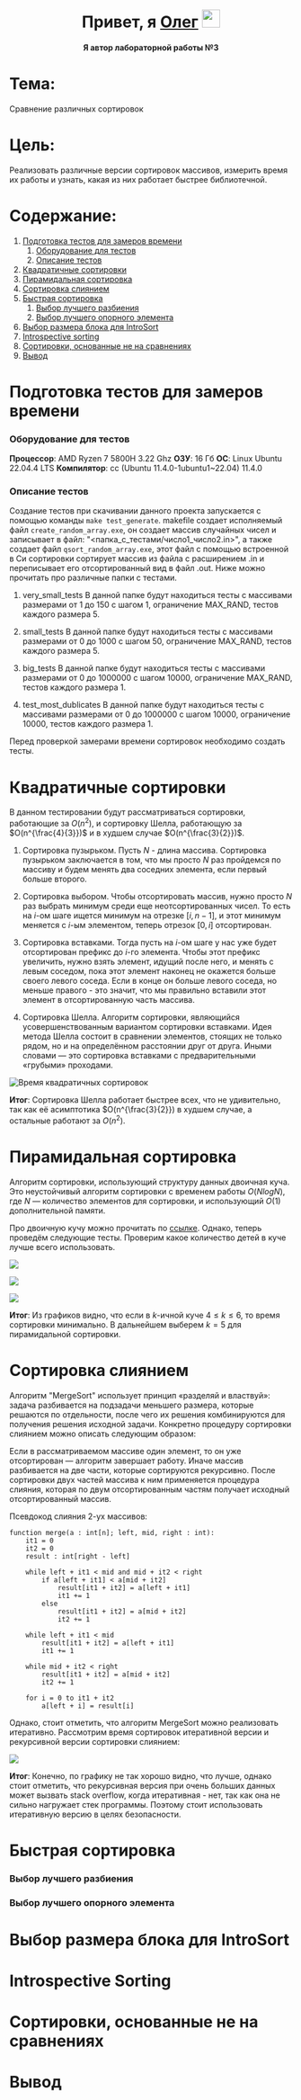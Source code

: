<h1 align="center">Привет, я <a href="https://t.me/Chin_chinless" target="_blank">Олег</a>
<img src="https://github.com/blackcater/blackcater/raw/main/images/Hi.gif" height="32"/></h1>
<h4 align="center">Я автор лабораторной работы №3</h4>

# Тема: 
Сравнение различных сортировок

# Цель:
Реализовать различные версии сортировок массивов, измерить время их работы и узнать, какая из них работает быстрее библиотечной.

# Содержание:

1.  [Подготовка тестов для замеров времени](#подготовка-тестов-для-замеров-времени)
    1. [Оборудование для тестов](#оборудование-для-тестов)
    2. [Описание тестов](#описание-тестов)
2.  [Квадратичные сортировки](#квадратичные-сортировки)
3.  [Пирамидальная сортировка](#пирамидальная-сортировка)
4.  [Сортировка слиянием](#сортировка-слиянием)
5.  [Быстрая сортировка](#быстрая-сортировка)
    1.  [Выбор лучшего разбиения](#выбор-лучшего-разбиения)
    2.  [Выбор лучшего опорного элемента](#выбор-лучшего-опорного-элемента)
6.  [Выбор размера блока для IntroSort](#выбор-размера-блока-для-introsort)
7.  [Introspective sorting](#introspective-sorting)
8.  [Сортировки, основанные не на сравнениях](#сортировки-основанные-не-на-сравнениях)
9.  [Вывод](#вывод)

# Подготовка тестов для замеров времени

### Оборудование для тестов

**Процессор**: AMD Ryzen 7 5800H 3.22 Ghz
**ОЗУ**: 16 Гб
**ОС**: Linux Ubuntu 22.04.4 LTS
**Компилятор**: cc (Ubuntu 11.4.0-1ubuntu1~22.04) 11.4.0

### Описание тестов

Создание тестов при скачивании данного проекта запускается с помощью команды `make test_generate`. makefile создает исполняемый файл `create_random_array.exe`, он создает массив случайных чисел и записывает в файл: "<папка_с_тестами/число1_число2.in>", а также создает файл `qsort_random_array.exe`, этот файл с помощью встроенной в Си сортировки сортирует массив из файла с расширением .in и переписывает его отсортированный вид в файл .out. Ниже можно прочитать про различные папки с тестами.

1. very_small_tests
В данной папке будут находиться тесты с массивами размерами от 1 до 150 с шагом 1, ограничение MAX_RAND, тестов каждого размера 5.

2. small_tests
В данной папке будут находиться тесты с массивами размерами от 0 до 1000 с шагом 50, ограничение MAX_RAND, тестов каждого размера 5.

3. big_tests
В данной папке будут находиться тесты с массивами размерами от 0 до 1000000 с шагом 10000, ограничение MAX_RAND, тестов каждого размера 1.

4. test_most_dublicates
В данной папке будут находиться тесты с массивами размерами от 0 до 1000000 с шагом 10000, ограничение 10000, тестов каждого размера 1.

Перед проверкой замерами времени сортировок необходимо создать тесты.

# Квадратичные сортировки

В данном тестировании будут рассматриваться сортировки, работающие за $O(n^2)$, и сортировку Шелла, работающую за $O(n^{\frac{4}{3}})$ и в худшем случае $O(n^{\frac{3}{2}})$.

1. Сортировка пузырьком. Пусть $N$ - длина массива. Сортировка пузырьком заключается в том, что мы просто $N$ раз пройдемся по массиву и будем менять два соседних элемента, если первый больше второго. 

2. Сортировка выбором. Чтобы отсортировать массив, нужно просто $N$ раз выбрать минимум среди еще неотсортированных чисел. То есть на $i$-ом шаге ищется минимум на отрезке $[i, n-1]$, и этот минимум меняется с $i$-ым элементом, теперь отрезок $[0, i]$ отсортирован.

3. Сортировка вставками. Тогда пусть на $i$-ом шаге у нас уже будет отсортирован префикс до $i$-го элемента. Чтобы этот префикс увеличить, нужно взять элемент, идущий после него, и менять с левым соседом, пока этот элемент наконец не окажется больше своего левого соседа. Если в конце он больше левого соседа, но меньше правого - это значит, что мы правильно вставили этот элемент в отсортированную часть массива.

4. Сортировка Шелла. Алгоритм сортировки, являющийся усовершенствованным вариантом сортировки вставками. Идея метода Шелла состоит в сравнении элементов, стоящих не только рядом, но и на определённом расстоянии друг от друга. Иными словами — это сортировка вставками с предварительными «грубыми» проходами. 

![Время квадратичных сортировок](Images/punct1.png)

**Итог**: Сортировка Шелла работает быстрее всех, что не удивительно, так как её асимптотика $O(n^{\frac{3}{2}}) в худшем случае, а остальные работают за $O(n^2)$.

# Пирамидальная сортировка

 Алгоритм сортировки, использующий структуру данных двоичная куча. Это неустойчивый алгоритм сортировки с временем работы $O(NlogN)$, где $N$ — количество элементов для сортировки, и использующий $O(1)$ дополнительной памяти.

 Про двоичную кучу можно прочитать по [ссылке](https://neerc.ifmo.ru/wiki/index.php?title=%D0%94%D0%B2%D0%BE%D0%B8%D1%87%D0%BD%D0%B0%D1%8F_%D0%BA%D1%83%D1%87%D0%B0). Однако, теперь проведём следующие тесты. Проверим какое количество детей в куче лучше всего использовать.

 ![](Images/punct2_1.png)

 ![](Images/punct2_2.png)

 ![](Images/punct2_3.png)

 **Итог**: Из графиков видно, что если в $k$-ичной куче $4 \leq k \leq 6$, то время сортировки минимально. В дальнейшем выберем $k=5$ для пирамидальной сортировки.

# Сортировка слиянием

Алгоритм "MergeSort" использует принцип «разделяй и властвуй»: задача разбивается на подзадачи меньшего размера, которые решаются по отдельности, после чего их решения комбинируются для получения решения исходной задачи. Конкретно процедуру сортировки слиянием можно описать следующим образом:

Если в рассматриваемом массиве один элемент, то он уже отсортирован — алгоритм завершает работу.
Иначе массив разбивается на две части, которые сортируются рекурсивно.
После сортировки двух частей массива к ним применяется процедура слияния, которая по двум отсортированным частям получает исходный отсортированный массив.

Псевдокод слияния 2-ух массивов:
```
function merge(a : int[n]; left, mid, right : int):
    it1 = 0
    it2 = 0
    result : int[right - left]
  
    while left + it1 < mid and mid + it2 < right
        if a[left + it1] < a[mid + it2]
            result[it1 + it2] = a[left + it1]
            it1 += 1
        else
            result[it1 + it2] = a[mid + it2]
            it2 += 1
  
    while left + it1 < mid
        result[it1 + it2] = a[left + it1]
        it1 += 1
  
    while mid + it2 < right
        result[it1 + it2] = a[mid + it2]
        it2 += 1
  
    for i = 0 to it1 + it2
        a[left + i] = result[i]
```

Однако, стоит отметить, что алгоритм MergeSort можно реализовать итеративно. Рассмотрим время сортировок итеративной версии и рекурсивной версии сортировки слиянием:

![](Images/punct3.png)

**Итог**: Конечно, по графику не так хорошо видно, что лучше, однако стоит отметить, что рекурсивная версия при очень больших данных может вызвать stack overflow, когда итеративная - нет, так как она не сильно нагружает стек программы. Поэтому стоит использовать итеративную версию в целях безопасности.

# Быстрая сортировка



### Выбор лучшего разбиения

### Выбор лучшего опорного элемента

# Выбор размера блока для IntroSort

# Introspective Sorting

# Сортировки, основанные не на сравнениях

# Вывод